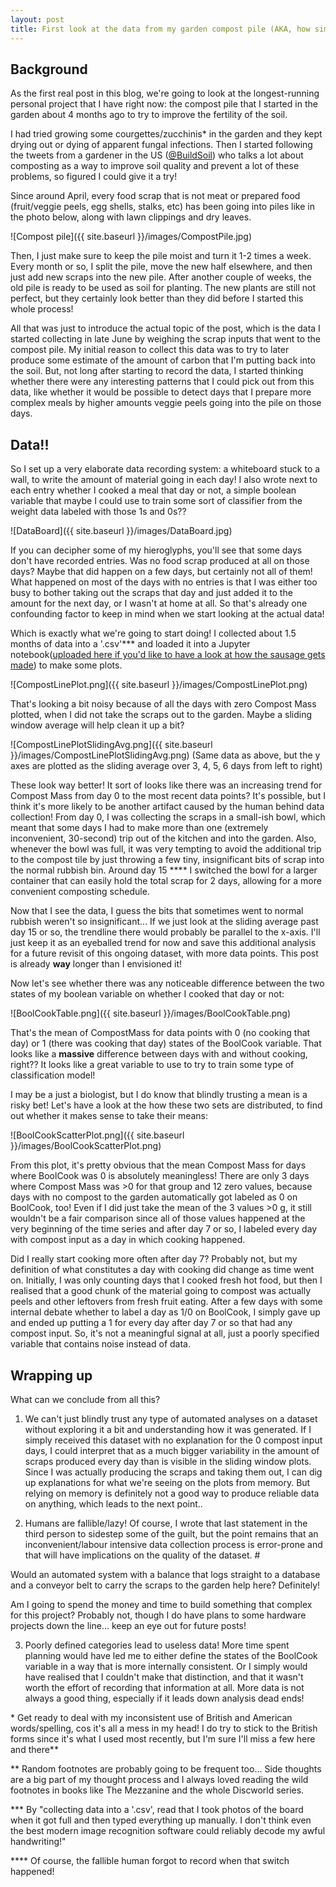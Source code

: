 ```yaml
---
layout: post
title: First look at the data from my garden compost pile (AKA, how simple data can be misleading!)
---
```


## Background

As the first real post in this blog, we're going to look at the longest-running personal project that I have right now: the compost pile that I started in the garden about 4 months ago to try to improve the fertility of the soil.

I had tried growing some courgettes/zucchinis\* in the garden and they kept drying out or dying of apparent fungal infections. Then I started following the tweets from a gardener in the US ([@BuildSoil](https://twitter.com/BuildSoil)) who talks a lot about composting as a way to improve soil quality and prevent a lot of these problems, so figured I could give it a try!

Since around April, every food scrap that is not meat or prepared food (fruit/veggie peels, egg shells, stalks, etc) has been going into piles like in the photo below, along with lawn clippings and dry leaves.

![Compost pile]({{ site.baseurl }}/images/CompostPile.jpg)

Then, I just make sure to keep the pile moist and turn it 1-2 times a week. Every month or so, I split the pile, move the new half elsewhere, and then just add new scraps into the new pile. After another couple of weeks, the old pile is ready to be used as soil for planting. The new plants are still not perfect, but they certainly look better than they did before I started this whole process!

All that was just to introduce the actual topic of the post, which is the data I started collecting in late June by weighing the scrap inputs that went to the compost pile. My initial reason to collect this data was to try to later produce some estimate of the amount of carbon that I'm putting back into the soil. But, not long after starting to record the data, I started thinking whether there were any interesting patterns that I could pick out from this data, like whether it would be possible to detect days that I prepare more complex meals by higher amounts veggie peels going into the pile on those days.

## Data!!

So I set up a very elaborate data recording system: a whiteboard stuck to a wall, to write the amount of material going in each day! I also wrote next to each entry whether I cooked a meal that day or not, a simple boolean variable that maybe I could use to train some sort of classifier from the weight data labeled with those 1s and 0s??

![DataBoard]({{ site.baseurl }}/images/DataBoard.jpg)

If you can decipher some of my hieroglyphs, you'll see that some days don't have recorded entries. Was no food scrap produced at all on those days? Maybe that did happen on a few days, but certainly not all of them! What happened on most of the days with no entries is that I was either too busy to bother taking out the scraps that day and just added it to the amount for the next day, or I wasn't at home at all. So that's already one confounding factor to keep in mind when we start looking at the actual data!

Which is exactly what we're going to start doing! I collected about 1.5 months of data into a '.csv'\*\*\* and loaded it into a Jupyter notebook([uploaded here if you'd like to have a look at how the sausage gets made](https://github.com/ptizei/MiscAnalyses/blob/master/CompostAnalysesForBlogpost.ipynb)) to make some plots.

![CompostLinePlot.png]({{ site.baseurl }}/images/CompostLinePlot.png)


That's looking a bit noisy because of all the days with zero Compost Mass plotted, when I did not take the scraps out to the garden. Maybe a sliding window average will help clean it up a bit?

![CompostLinePlotSlidingAvg.png]({{ site.baseurl }}/images/CompostLinePlotSlidingAvg.png)
(Same data as above, but the y axes are plotted as the sliding average over 3, 4, 5, 6 days from left to right)

These look way better! It sort of looks like there was an increasing trend for Compost Mass from day 0 to the most recent data points? It's possible, but I think it's more likely to be another artifact caused by the human behind data collection! From day 0, I was collecting the scraps in a small-ish bowl, which meant  that some days I had to make more than one (extremely inconvenient, 30-second) trip out of the kitchen and into the garden. Also, whenever the bowl was full, it was very tempting to avoid the additional trip to the compost tile by just throwing a few tiny, insignificant bits of scrap into the normal rubbish bin. Around day 15 \*\*\*\* I switched the bowl for a larger container that can easily hold the total scrap for 2 days, allowing for a more convenient composting schedule.

Now that I see the data, I guess the bits that sometimes went to normal rubbish weren't so insignificant... If we just look at the sliding average past day 15 or so, the trendline there would probably be parallel to the x-axis. I'll just keep it as an eyeballed trend for now and save this additional analysis for a future revisit of this ongoing dataset, with more data points. This post is already **way** longer than I envisioned it!

Now let's see whether there was any noticeable difference between the two states of my boolean variable on whether I cooked that day or not:

![BoolCookTable.png]({{ site.baseurl }}/images/BoolCookTable.png)

That's the mean of CompostMass for data points with 0 (no cooking that day) or 1 (there was cooking that day) states of the BoolCook variable. That looks like a **massive** difference between days with and without cooking, right?? It looks like a great variable to use to try to train some type of classification model!

I may be a just a biologist, but I do know that blindly trusting a mean is a risky bet! Let's have a look at the how these two sets are distributed, to find out whether it makes sense to take their means:

![BoolCookScatterPlot.png]({{ site.baseurl }}/images/BoolCookScatterPlot.png)

From this plot, it's pretty obvious that the mean Compost Mass for days where BoolCook was 0 is absolutely meaningless! There are only 3 days where Compost Mass was >0 for that group and 12 zero values, because days with no compost to the garden automatically got labeled as 0 on BoolCook, too! Even if I did just take the mean of the 3 values >0 g, it still wouldn't be a fair comparison since all of those values happened at the very beginning of the time series and after day 7 or so, I labeled every day with compost input as a day in which cooking happened.

Did I really start cooking more often after day 7? Probably not, but my definition of what constitutes a day with cooking did change as time went on. Initially, I was only counting days that I cooked fresh hot food, but then I realised that a good chunk of the material going to compost was actually peels and other leftovers from fresh fruit eating. After a few days with some internal debate whether to label a day as 1/0 on BoolCook, I simply gave up and ended up putting a 1 for every day after day 7 or so that had any compost input. So, it's not a meaningful signal at all, just a poorly specified variable that contains noise instead of data.

## Wrapping up

What can we conclude from all this?

1) We can't just blindly trust any type of automated analyses on a dataset without exploring it a bit and understanding how it was generated. If I simply received this dataset with no explanation for the 0 compost input days, I could interpret that as a much bigger variability in the amount of scraps produced every day than is visible in the sliding window plots. Since I was actually producing the scraps and taking them out, I can dig up explanations for what we're seeing on the plots from memory. But relying on memory is definitely not a good way to produce reliable data on anything, which leads to the next point..

2) Humans are fallible/lazy! Of course, I wrote that last statement in the third person to sidestep some of the guilt, but the point remains that an inconvenient/labour intensive data collection process is error-prone and that will have implications on the quality of the dataset. #

Would an automated system with a balance that logs straight to a database and a conveyor belt to carry the scraps to the garden help here? Definitely!

Am I going to spend the money and time to build something that complex for this project? Probably not, though I do have plans to some hardware projects down the line... keep an eye out for future posts!

3) Poorly defined categories lead to useless data! More time spent planning would have led me to either define the states of the BoolCook variable in a way that is more internally consistent. Or I simply would have realised that I couldn't make that distinction, and that it wasn't worth the effort of recording that information at all. More data is not always a good thing, especially if it leads down analysis dead ends!


\* Get ready to deal with my inconsistent use of British and American words/spelling, cos it's all a mess in my head! I do try to stick to the British forms since it's what I used most recently, but I'm sure I'll miss a few here and there\*\*

\*\* Random footnotes are probably going to be frequent too... Side thoughts are a big part of my thought process and I always loved reading the wild footnotes in books like The Mezzanine and the whole Discworld series.

\*\*\* By "collecting data into a '.csv', read that I took photos of the board when it got full and then typed everything up manually. I don't think even the best modern image recognition software could reliably decode my awful handwriting!"

\*\*\*\* Of course, the fallible human forgot to record when that switch happened!
